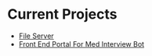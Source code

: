 # Current Projects

- [File Server](http://home.jameswgill.me/root/)
- [Front End Portal For Med Interview Bot](http://home.jameswgill.me/InterviewPortal/)
